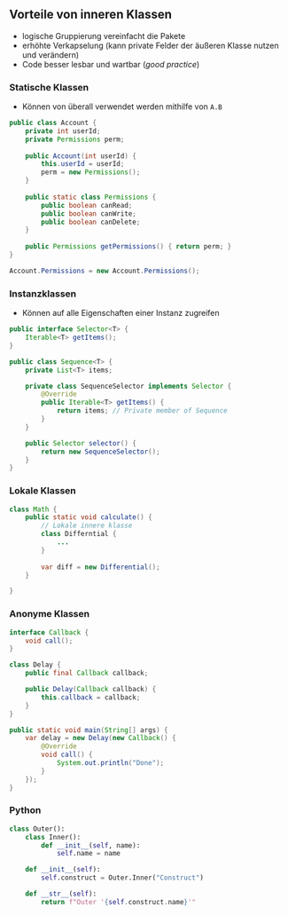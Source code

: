 ## Vorteile von inneren Klassen
- logische Gruppierung vereinfacht die Pakete
- erhöhte Verkapselung (kann private Felder der äußeren Klasse nutzen und verändern)
- Code besser lesbar und wartbar (*good practice*)

### Statische Klassen
- Können von überall verwendet werden mithilfe von `A.B`

```java
public class Account {
	private int userId;
	private Permissions perm;
	
	public Account(int userId) {
		this.userId = userId;
		perm = new Permissions();
	}
	
	public static class Permissions {
		public boolean canRead;
		public boolean canWrite;
		public boolean canDelete; 
	}
	
	public Permissions getPermissions() { return perm; }
}
```

```java
Account.Permissions = new Account.Permissions();
```

### Instanzklassen
- Können auf alle Eigenschaften einer Instanz zugreifen
```java
public interface Selector<T> {
	Iterable<T> getItems();
}

public class Sequence<T> {
	private List<T> items;

	private class SequenceSelector implements Selector {
		@Override
		public Iterable<T> getItems() {
			return items; // Private member of Sequence
		}
	}

	public Selector selector() {
		return new SequenceSelector();
	}
}
```

### Lokale Klassen
```java
class Math {
	public static void calculate() {
		// Lokale innere klasse
		class Differntial {
			...
		}
		
		var diff = new Differential();
	}

}
```

### Anonyme Klassen
```java
interface Callback {
	void call();
}

class Delay {
	public final Callback callback;

	public Delay(Callback callback) {
		this.callback = callback;
	}
}

public static void main(String[] args) {
	var delay = new Delay(new Callback() {
		@Override
		void call() {
			System.out.println("Done");
		}
	});
}
```



### Python
```python
class Outer():
	class Inner():
		def __init__(self, name):
			self.name = name

	def __init__(self):
		self.construct = Outer.Inner("Construct")

	def __str__(self):
		return f"Outer '{self.construct.name}'"
```
